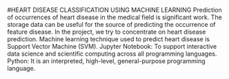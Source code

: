 #HEART DISEASE CLASSIFICATION USING MACHINE LEARNING
Prediction of occurrences of heart disease in the medical field is significant work. The storage data can be useful for the source of predicting the occurrence of feature disease. In the project, we try to concentrate on heart disease prediction.
Machine learning technique used to predict heart disease is Support Vector Machine (SVM). 
 Jupyter Notebook: To support interactive data science and scientific computing
  across all programming languages.
 Python: It  is an interpreted, high-level, general-purpose programming language.

